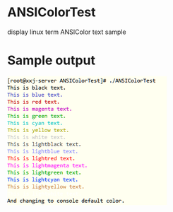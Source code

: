 # ANSIColorTest
display linux term ANSIColor text sample

# Sample output
![sample output](demo.png)
